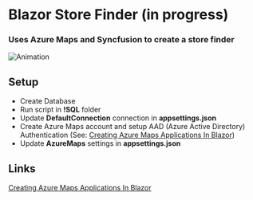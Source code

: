# Blazor Store Finder (in progress)
### Uses Azure Maps and Syncfusion to create a store finder
![Animation](https://user-images.githubusercontent.com/1857799/159172911-7e8c9cc7-2cdd-42c5-bf48-9fdd3968ddab.gif)

## Setup

- Create Database
- Run script in **!SQL** folder
- Update **DefaultConnection** connection in **appsettings.json**
- Create Azure Maps account and setup AAD (Azure Active Directory) Authentication (See: [Creating Azure Maps Applications In Blazor](https://blazorhelpwebsite.com/ViewBlogPost/59))
- Update **AzureMaps** settings in **appsettings.json**

## Links
[Creating Azure Maps Applications In Blazor](https://blazorhelpwebsite.com/ViewBlogPost/59)
